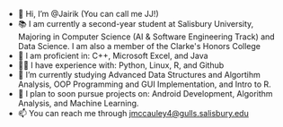 - 👋 Hi, I’m @Jairik (You can call me JJ!)
- 📚 I am currently a second-year student at Salisbury University, Majoring in Computer Science (AI & Software Engineering Track) and Data Science. I am also a member of the Clarke's Honors College
- 🏅 I am proficient in: C++, Microsoft Excel, and Java
- 👨‍💻 I have experience with: Python, Linux, R, and Github
- 🌱 I’m currently studying Advanced Data Structures and Algortihm Analysis, OOP Programming and GUI Implementation, and Intro to R.
- 🔮 I plan to soon pursue projects on: Android Development, Algorithm Analysis, and Machine Learning.
- 📫 You can reach me through jmccauley4@gulls.salisbury.edu

<!---
Jairik/Jairik is a ✨ special ✨ repository because its `README.md` (this file) appears on your GitHub profile.
You can click the Preview link to take a look at your changes.
--->

